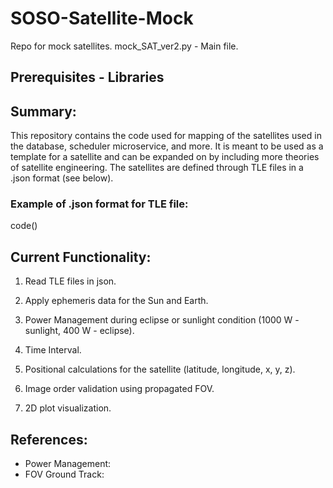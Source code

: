 # SOSO-Satellite-Mock
Repo for mock satellites.
mock_SAT_ver2.py - Main file.

## Prerequisites - Libraries


## Summary:
This repository contains the code used for mapping of the satellites used in the database, scheduler microservice, and more. It is meant to be used as a template for a satellite and can be expanded on by including more theories of satellite engineering. The satellites are defined through TLE files in a .json format (see below).

### Example of .json format for TLE file:
code()

## Current Functionality:
1. Read TLE files in json.

2. Apply ephemeris data for the Sun and Earth.
3. Power Management during eclipse or sunlight condition (1000 W - sunlight, 400 W - eclipse).
4. Time Interval.
5. Positional calculations for the satellite (latitude, longitude, x, y, z).
6. Image order validation using propagated FOV.
7. 2D plot visualization.

## References:

- Power Management:
- FOV Ground Track:

